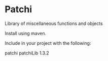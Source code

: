# Patchi
Library of miscellaneous functions and objects

Install using maven.

Include in your project with the following:

<dependency>
			<groupId>patchi</groupId>
			<artifactId>patchiLib</artifactId>
			<version>1.3.2</version>
</dependency>
